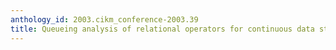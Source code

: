 ```yaml
---
anthology_id: 2003.cikm_conference-2003.39
title: Queueing analysis of relational operators for continuous data streams
---
```

